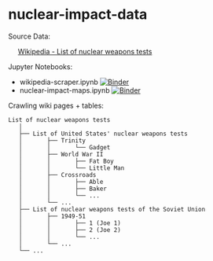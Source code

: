 # nuclear-impact-data

Source Data: 

&nbsp;&nbsp;&nbsp;&nbsp;&nbsp;[Wikipedia - List of nuclear weapons tests](https://en.wikipedia.org/wiki/List_of_nuclear_weapons_tests)

Jupyter Notebooks:

* wikipedia-scraper.ipynb [![Binder](https://mybinder.org/badge_logo.svg)](https://mybinder.org/v2/gh/bryansteiner/nuclear-impact-data/a5daded205058241ef293f557128671bbca51715?filepath=wikipedia-scraper.ipynb)
* nuclear-impact-maps.ipynb [![Binder](https://mybinder.org/badge_logo.svg)](https://mybinder.org/v2/gh/bryansteiner/nuclear-impact-data/a5daded205058241ef293f557128671bbca51715?filepath=nuclear-impact-maps.ipynb)

Crawling wiki pages + tables: 
```
List of nuclear weapons tests
   │
   ├── List of United States' nuclear weapons tests
   │       ├── Trinity
   │       │       └── Gadget
   │       ├── World War II
   │       │       ├── Fat Boy
   │       │       └── Little Man
   │       ├── Crossroads
   │       │       ├── Able
   │       │       ├── Baker
   │       │       └── ...
   │       └── ...
   ├── List of nuclear weapons tests of the Soviet Union
   │       ├── 1949-51
   │       │       ├── 1 (Joe 1)
   │       │       ├── 2 (Joe 2)
   │       │       └── ...
   │       └── ...
   └── ...
 ```


